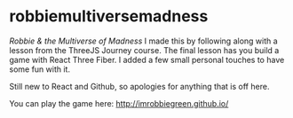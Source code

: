 # robbiemultiversemadness
*Robbie & the Multiverse of Madness*
I made this by following along with a lesson from the ThreeJS Journey course.
The final lesson has you build a game with React Three Fiber.
I added a few small personal touches to have some fun with it.

Still new to React and Github, so apologies for anything that is off here.

You can play the game here: http://imrobbiegreen.github.io/
